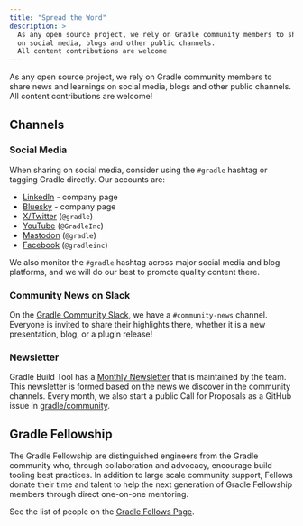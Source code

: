 ```yaml
---
title: "Spread the Word"
description: >
  As any open source project, we rely on Gradle community members to share news and learnings
  on social media, blogs and other public channels.
  All content contributions are welcome
---
```


As any open source project, we rely on Gradle community members to share news and learnings
on social media, blogs and other public channels.
All content contributions are welcome!

## Channels

### Social Media

When sharing on social media, consider using the `#gradle` hashtag or
tagging Gradle directly. Our accounts are:

- [LinkedIn](https://www.linkedin.com/company/gradle) - company page
- [Bluesky](https://bsky.app/profile/gradle.com) - company page
- [X/Twitter](https://twitter.com/gradle) (`@gradle`)
- [YouTube](https://www.youtube.com/@GradleInc) (`@GradleInc`)
- [Mastodon](https://mastodon.social/@Gradle) (`@gradle`)
- [Facebook](https://www.facebook.com/gradleinc) (`@gradleinc`)


We also monitor the `#gradle` hashtag across major social media and blog platforms,
and we will do our best to promote quality content there.

### Community News on Slack

On the [Gradle Community Slack](./community-slack.md), we have a `#community-news` channel.
Everyone is invited to share their highlights there,
whether it is a new presentation, blog, or a plugin release!

### Newsletter

Gradle Build Tool has a [Monthly Newsletter](https://newsletter.gradle.org/) that is maintained by the team.
This newsletter is formed based on the news we discover in the community channels.
Every month, we also start a public Call for Proposals as a GitHub issue in [gradle/community](https://github.com/gradle/community/issues).

## Gradle Fellowship

The Gradle Fellowship are distinguished engineers from the Gradle community who, through collaboration and advocacy, encourage build tooling best practices.
In addition to large scale community support, Fellows donate their time and talent to help the next generation of Gradle Fellowship members through direct one-on-one mentoring.

See the list of people on the [Gradle Fellows Page](https://gradle.org/fellowship/).
